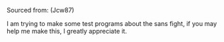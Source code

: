 Sourced from: (Jcw87)

I am trying to make some test programs about the sans fight, if you may help me make this, I greatly appreciate it.
